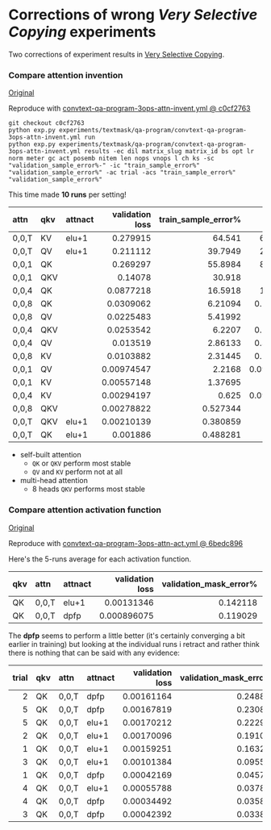 # Corrections of wrong *Very Selective Copying* experiments

Two corrections of experiment results in [Very Selective Copying](2024-12-15-selcopy2.md).


### Compare attention invention

[Original](2024-12-15-selcopy2.md#self-invented-queries-keys-and-values)

Reproduce with [convtext-qa-program-3ops-attn-invent.yml @ c0cf2763](https://github.com/defgsus/nn-experiments/blob/c0cf27632ade5a643b6fd3598c60e01c960b6138/experiments/textmask/qa-program/convtext-qa-program-3ops-attn-invent.yml)
```shell
git checkout c0cf2763
python exp.py experiments/textmask/qa-program/convtext-qa-program-3ops-attn-invent.yml run
python exp.py experiments/textmask/qa-program/convtext-qa-program-3ops-attn-invent.yml results -ec dil matrix_slug matrix_id bs opt lr norm meter gc act posemb nitem len nops vnops l ch ks -sc "validation_sample_error%-" -ic "train_sample_error%" "validation_sample_error%" -ac trial -acs "train_sample_error%" "validation_sample_error%"
```

This time made **10 runs** per setting!

| attn  | qkv   | attnact |   validation loss |   train_sample_error% |     (min) |   (max) |    (std) |   validation_sample_error% |     (min) |   (max) |    (std) |   model params |   train time (minutes) |   throughput |
|:------|:------|:--------|------------------:|----------------------:|----------:|--------:|---------:|---------------------------:|----------:|--------:|---------:|---------------:|-----------------------:|-------------:|
| 0,0,T | KV    | elu+1   |          0.279915 |                64.541 |   60.7422 | 67.8711 |   2.1683 |                    99.2775 |    98.965 | 99.5024 | 0.180377 |        229,632 |                   1.54 |     10,843/s |
| 0,0,T | QV    | elu+1   |          0.211112 |               39.7949 |   27.5391 | 63.1836 |  11.0987 |                     94.992 |   88.6445 | 99.4228 |  3.70722 |        229,632 |                   1.56 |     10,709/s |
| 0,0,1 | QK    |         |          0.269297 |               55.8984 |   8.20312 |   93.75 |   28.063 |                     89.365 |   24.5721 | 99.9602 |  23.9533 |        246,272 |                   1.79 |      9,301/s |
| 0,0,1 | QKV   |         |           0.14078 |                30.918 |     3.125 | 64.3555 |  20.2595 |                    68.4385 |     10.41 | 99.7213 |  28.0022 |        299,584 |                   1.83 |      9,090/s |
| 0,0,4 | QK    |         |         0.0877218 |               16.5918 |   1.26953 | 36.9141 |  12.0085 |                    47.7339 |   3.86146 | 99.2038 |  33.1776 |        246,272 |                   1.81 |      9,217/s |
| 0,0,8 | QK    |         |         0.0309062 |               6.21094 |  0.195312 | 30.6641 |  10.0744 |                    18.4873 |  0.965366 | 86.1166 |  28.9473 |        246,272 |                   1.83 |      9,104/s |
| 0,0,8 | QV    |         |         0.0225483 |               5.41992 |         0 | 13.2812 |  3.64532 |                    16.1644 |  0.248806 | 36.2062 |  9.91068 |        246,272 |                   1.84 |      9,048/s |
| 0,0,4 | QKV   |         |         0.0253542 |                6.2207 |  0.195312 | 36.4258 |  12.3809 |                    15.6947 | 0.0895701 | 82.9319 |  29.7359 |        299,584 |                   1.91 |      8,746/s |
| 0,0,4 | QV    |         |          0.013519 |               2.86133 |  0.390625 |    6.25 |  2.00878 |                    9.34415 |   1.16441 | 17.6951 |  6.16371 |        246,272 |                   1.85 |      9,045/s |
| 0,0,8 | KV    |         |         0.0103882 |               2.31445 |  0.292969 | 4.58984 |  1.36412 |                     7.2074 |   1.24403 | 13.6644 |  4.41778 |        246,272 |                   1.85 |      9,021/s |
| 0,0,1 | QV    |         |        0.00974547 |                2.2168 | 0.0976562 | 7.51953 |  2.48893 |                    6.87301 | 0.0796178 | 21.9845 |  7.43911 |        246,272 |                   1.77 |      9,414/s |
| 0,0,1 | KV    |         |        0.00557148 |               1.37695 |         0 | 4.10156 |  1.69861 |                    4.50239 |  0.139331 | 15.9236 |  5.87746 |        246,272 |                   1.77 |      9,413/s |
| 0,0,4 | KV    |         |        0.00294197 |                 0.625 | 0.0976562 | 1.75781 | 0.500498 |                    1.83917 |  0.338376 | 4.90645 |  1.34889 |        246,272 |                   1.86 |      8,985/s |
| 0,0,8 | QKV   |         |        0.00278822 |              0.527344 |         0 | 2.73438 | 0.804241 |                    1.58041 |  0.348328 | 6.49881 |  1.85126 |        299,584 |                    1.9 |      8,786/s |
| 0,0,T | QKV   | elu+1   |        0.00210139 |              0.380859 |         0 | 1.07422 | 0.299939 |                     1.2291 |  0.348328 |  2.2293 | 0.648963 |        282,944 |                    1.6 |     10,441/s |
| 0,0,T | QK    | elu+1   |          0.001886 |              0.488281 |         0 | 1.26953 | 0.387903 |                   0.936505 |  0.159236 | 1.98049 | 0.508104 |        229,632 |                   1.58 |     10,595/s |

- self-built attention 
  - `QK` or `QKV` perform most stable
  - `QV` and `KV` perform not at all
- multi-head attention
  - 8 heads `QKV` performs most stable


### Compare attention activation function

[Original](2024-12-15-selcopy2.md#compare-attention-activation-function)

Reproduce with [convtext-qa-program-3ops-attn-act.yml @ 6bedc896](https://github.com/defgsus/nn-experiments/blob/6bedc89667062f7f8d18d77df0b6bec253836bc8/experiments/textmask/qa-program/convtext-qa-program-3ops-attn-act.yml)

Here's the 5-runs average for each activation function.

| qkv   | attn  | attnact   |   validation loss |   validation_mask_error% |   validation_sample_error% |    (min) |   (max) |    (std) |   model params |   train time (minutes) |   throughput |
|:------|:------|:----------|------------------:|-------------------------:|---------------------------:|---------:|--------:|---------:|---------------:|-----------------------:|-------------:|
| QK    | 0,0,T | elu+1     |        0.00131346 |                 0.142118 |                   0.676752 | 0.199045 | 1.05494 | 0.346975 |        229,632 |                   1.51 |     11,066/s |
| QK    | 0,0,T | dpfp      |       0.000896075 |                 0.119029 |                   0.597134 |  0.17914 | 1.23408 |  0.54615 |        229,632 |                   1.69 |      9,871/s |


The **dpfp** seems to perform a little better (it's certainly converging a bit earlier in training)
but looking at the individual runs i retract and rather think there is nothing that can be said
with any evidence:

|   trial | qkv   | attn  | attnact |   validation loss | validation_mask_error% |   validation_sample_error% |   model params |   train time (minutes) |   throughput |
|--------:|:------|:------|:--------|------------------:|-----------------------:|---------------------------:|---------------:|-----------------------:|-------------:|
|       2 | QK    | 0,0,T | dpfp    |        0.00161164 |               0.248806 |                    1.23408 |        229,632 |                   1.67 |      9,979/s |
|       5 | QK    | 0,0,T | dpfp    |        0.00167819 |               0.230892 |                    1.15446 |        229,632 |                   1.76 |      9,491/s |
|       5 | QK    | 0,0,T | elu+1   |        0.00170212 |               0.222930 |                    1.05494 |        229,632 |                   1.61 |     10,347/s |
|       2 | QK    | 0,0,T | elu+1   |        0.00170096 |               0.191083 |                    0.88574 |        229,632 |                   1.47 |     11,317/s |
|       1 | QK    | 0,0,T | elu+1   |        0.00159251 |               0.163217 |                    0.79617 |        229,632 |                   1.33 |     12,507/s |
|       3 | QK    | 0,0,T | elu+1   |        0.00101384 |               0.095541 |                    0.44785 |        229,632 |                   1.54 |     10,842/s |
|       1 | QK    | 0,0,T | dpfp    |        0.00042169 |               0.045780 |                    0.22890 |        229,632 |                   1.59 |     10,498/s |
|       4 | QK    | 0,0,T | elu+1   |        0.00055788 |               0.037818 |                    0.19904 |        229,632 |                   1.62 |     10,314/s |
|       4 | QK    | 0,0,T | dpfp    |        0.00034492 |               0.035828 |                    0.18909 |        229,632 |                   1.74 |      9,552/s |
|       3 | QK    | 0,0,T | dpfp    |        0.00042392 |               0.033837 |                    0.17914 |        229,632 |                   1.69 |      9,834/s |
